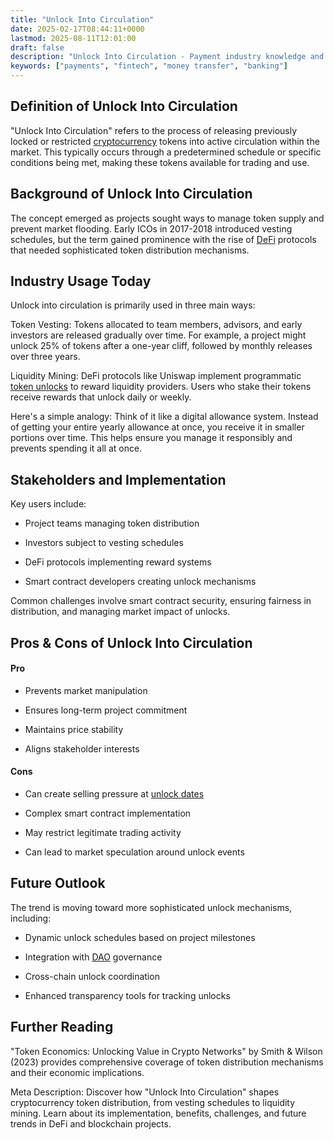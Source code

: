 ```yaml
---
title: "Unlock Into Circulation"
date: 2025-02-17T08:44:11+0000
lastmod: 2025-08-11T12:01:00
draft: false
description: "Unlock Into Circulation - Payment industry knowledge and insights"
keywords: ["payments", "fintech", "money transfer", "banking"]
---
```


## Definition of Unlock Into Circulation

"Unlock Into Circulation" refers to the process of releasing previously locked or restricted [cryptocurrency](https://faisalkhanllc.xyz/resources/payments-wiki/c/cryptocurrency/) tokens into active circulation within the market. This typically occurs through a predetermined schedule or specific conditions being met, making these tokens available for trading and use.

## Background of Unlock Into Circulation

The concept emerged as projects sought ways to manage token supply and prevent market flooding. Early ICOs in 2017-2018 introduced vesting schedules, but the term gained prominence with the rise of [DeFi](https://faisalkhanllc.xyz/resources/payments-wiki/d/decentralized-finance-defi/) protocols that needed sophisticated token distribution mechanisms.

## Industry Usage Today

Unlock into circulation is primarily used in three main ways:

Token Vesting: Tokens allocated to team members, advisors, and early investors are released gradually over time. For example, a project might unlock 25% of tokens after a one-year cliff, followed by monthly releases over three years.

Liquidity Mining: DeFi protocols like Uniswap implement programmatic [token unlocks](https://faisalkhanllc.xyz/resources/payments-wiki/t/token-unlock/) to reward liquidity providers. Users who stake their tokens receive rewards that unlock daily or weekly.

Here's a simple analogy: Think of it like a digital allowance system. Instead of getting your entire yearly allowance at once, you receive it in smaller portions over time. This helps ensure you manage it responsibly and prevents spending it all at once.

## Stakeholders and Implementation

Key users include:

- Project teams managing token distribution

- Investors subject to vesting schedules

- DeFi protocols implementing reward systems

- Smart contract developers creating unlock mechanisms

Common challenges involve smart contract security, ensuring fairness in distribution, and managing market impact of unlocks.

## Pros & Cons of Unlock Into Circulation

#### Pro

- Prevents market manipulation

- Ensures long-term project commitment

- Maintains price stability

- Aligns stakeholder interests

#### Cons

- Can create selling pressure at [unlock dates](https://faisalkhanllc.xyz/resources/payments-wiki/t/token-unlock/)

- Complex smart contract implementation

- May restrict legitimate trading activity

- Can lead to market speculation around unlock events

## Future Outlook

The trend is moving toward more sophisticated unlock mechanisms, including:

- Dynamic unlock schedules based on project milestones

- Integration with [DAO](https://faisalkhanllc.xyz/resources/payments-wiki/d/decentralized-autonomous-organization-dao/) governance

- Cross-chain unlock coordination

- Enhanced transparency tools for tracking unlocks

## Further Reading

"Token Economics: Unlocking Value in Crypto Networks" by Smith & Wilson (2023) provides comprehensive coverage of token distribution mechanisms and their economic implications.

Meta Description: Discover how "Unlock Into Circulation" shapes cryptocurrency token distribution, from vesting schedules to liquidity mining. Learn about its implementation, benefits, challenges, and future trends in DeFi and blockchain projects.